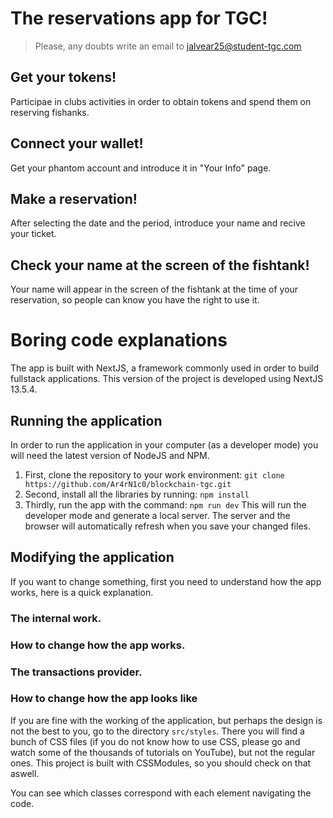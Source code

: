 # The reservations app for TGC!

> Please, any doubts write an email to [jalvear25@student-tgc.com](jalvear25@sudent-tgc.com)

## Get your tokens!

Participae in clubs activities in order to obtain tokens and spend them on reserving fishanks.

## Connect your wallet!

Get your phantom account and introduce it in "Your Info" page.

## Make a reservation!

After selecting the date and the period, introduce your name and recive your ticket.

## Check your name at the screen of the fishtank!

Your name will appear in the screen of the fishtank at the time of your reservation, so people can know you have the right to use it.

# Boring code explanations

The app is built with NextJS, a framework commonly used in order to build fullstack applications. This version of the project is developed using NextJS 13.5.4.

## Running the application

In order to run the application in your computer (as a developer mode) you will need the latest version of NodeJS and NPM.

1. First, clone the repository to your work environment: 
    `git clone https://github.com/Ar4rN1c0/blockchain-tgc.git`
2. Second, install all the libraries by running:
    `npm install`
3. Thirdly, run the app with the command:
    `npm run dev`
    This will run the developer mode and generate a local server. The server and the browser will automatically refresh when you save your changed files.

## Modifying the application

If you want to change something, first you need to understand how the app works, here is a quick explanation.

### The internal work.



### How to change how the app works. 

### The transactions provider.

### How to change how the app looks like

If you are fine with the working of the application, but perhaps the design is not the best to you, go to the directory `src/styles`. There you will find a bunch of CSS files (if you do not know how to use CSS, please go and watch some of the thousands of tutorials on YouTube), but not the regular ones. This project is built with CSSModules, so you should check on that aswell.

You can see which classes correspond with each element navigating the code.